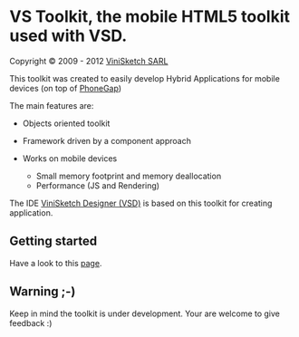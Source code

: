 # VS Toolkit, the mobile HTML5 toolkit used with VSD.

Copyright © 2009 - 2012 [ViniSketch SARL](http://www.vinisketch.com/)


This toolkit was created to easily develop Hybrid Applications for mobile devices (on top of [PhoneGap](http://www.phonegap.com))

The main features are:

* Objects oriented toolkit
* Framework driven by a component approach
* Works on mobile devices
  
  * Small memory footprint and memory deallocation
  * Performance (JS and Rendering)

The IDE [ViniSketch Designer (VSD)](http://www.vinisketch.fr/mainSite/en/product.html) is based on this toolkit for creating application.

## Getting started

Have a look to this [page](http://vinisketch.github.com/VSToolkit). 

## Warning ;-)

Keep in mind the toolkit is under development. Your are welcome to give feedback :)


